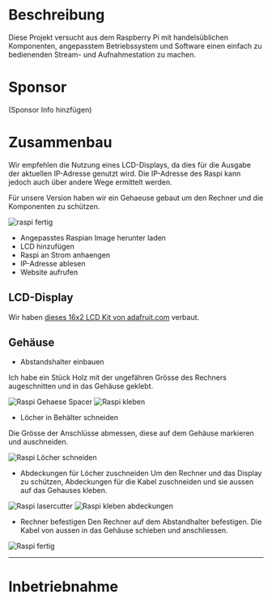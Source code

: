 # Beschreibung

Diese Projekt versucht aus dem Raspberry Pi mit handelsüblichen Komponenten,
angepasstem Betriebssystem und Software einen
einfach zu bedienenden Stream- und Aufnahmestation zu machen.

# Sponsor

(Sponsor Info hinzfügen)

# Zusammenbau

Wir empfehlen die Nutzung eines LCD-Displays, da dies für die Ausgabe der aktuellen IP-Adresse genutzt wird. Die IP-Adresse des Raspi kann jedoch auch über andere Wege ermittelt werden.

Für unsere Version haben wir ein Gehaeuse gebaut um den Rechner und die Komponenten zu schützen.

![raspi fertig](images/IMG_20150911_181422.jpg)

* Angepasstes Raspian Image herunter laden
* LCD hinzufügen
* Raspi an Strom anhaengen
* IP-Adresse ablesen
* Website aufrufen

## LCD-Display

Wir haben [dieses 16x2 LCD Kit von adafruit.com](http://www.adafruit.com/products/1110) verbaut.

## Gehäuse

* Abstandshalter einbauen
    
Ich habe ein Stück Holz mit der ungefähren Grösse des Rechners augeschnitten und in das Gehäuse geklebt.

![Raspi Gehaese Spacer](images/IMG_20150911_155047.jpg) 
![Raspi kleben](images/IMG_20150911_155513.jpg)


* Löcher in Behälter schneiden
    
Die Grösse der Anschlüsse abmessen, diese auf dem Gehäuse markieren
und auschneiden.

![Raspi Löcher schneiden](images/IMG_20150911_170557.jpg)
    
* Abdeckungen für Löcher zuschneiden
    Um den Rechner und das Display zu schützen, Abdeckungen für die Kabel
    zuschneiden und sie aussen auf das Gehauses kleben.

![Raspi lasercutter](images/IMG_20150911_173845.jpg)
![Raspi kleben abdeckungen](images/IMG_20150911_180205.jpg)

* Rechner befestigen
    Den Rechner auf dem Abstandhalter befestigen. Die Kabel von aussen
    in das Gehäuse schieben und anschliessen.

![Raspi fertig](images/IMG_20150911_181422.jpg)

<hr>

# Inbetriebnahme

